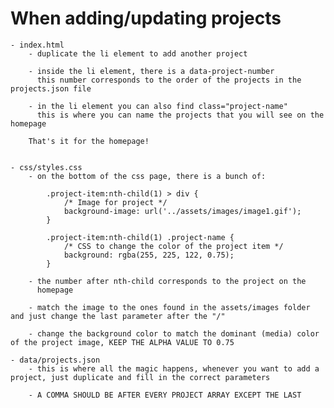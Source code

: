 # When adding/updating projects

    - index.html
        - duplicate the li element to add another project
        
        - inside the li element, there is a data-project-number
          this number corresponds to the order of the projects in the projects.json file
        
        - in the li element you can also find class="project-name"
          this is where you can name the projects that you will see on the homepage

        That's it for the homepage!


    - css/styles.css
        - on the bottom of the css page, there is a bunch of:

            .project-item:nth-child(1) > div {
                /* Image for project */
                background-image: url('../assets/images/image1.gif');
            }

            .project-item:nth-child(1) .project-name {
                /* CSS to change the color of the project item */
                background: rgba(255, 225, 122, 0.75);
            }

        - the number after nth-child corresponds to the project on the
          homepage 
        
        - match the image to the ones found in the assets/images folder and just change the last parameter after the "/"

        - change the background color to match the dominant (media) color of the project image, KEEP THE ALPHA VALUE TO 0.75

    - data/projects.json
        - this is where all the magic happens, whenever you want to add a project, just duplicate and fill in the correct parameters

        - A COMMA SHOULD BE AFTER EVERY PROJECT ARRAY EXCEPT THE LAST

        